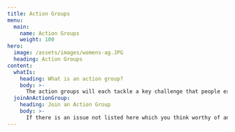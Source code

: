 ```yaml
---
title: Action Groups
menu:
  main:
    name: Action Groups
    weight: 100
hero:
  image: /assets/images/womens-ag.JPG
  heading: Action Groups
content:
  whatIs:
    heading: What is an action group?
    body: >-
      The action groups will each tackle a key challenge that people experiencing homelessness regularly face, such as access to mental health support, emergency accommodation, and employment. Each group will include people who have experienced homelessness, as well as those who have relevant skills or professional expertise.
  joinAnActionGroup:
    heading: Join an Action Group
    body: >-
      If there is an issue not listed here which you think worthy of an action group, please email your suggestions to [actiongroups@streetsupport.net](actiongroups@streetsupport.net).
---
```


